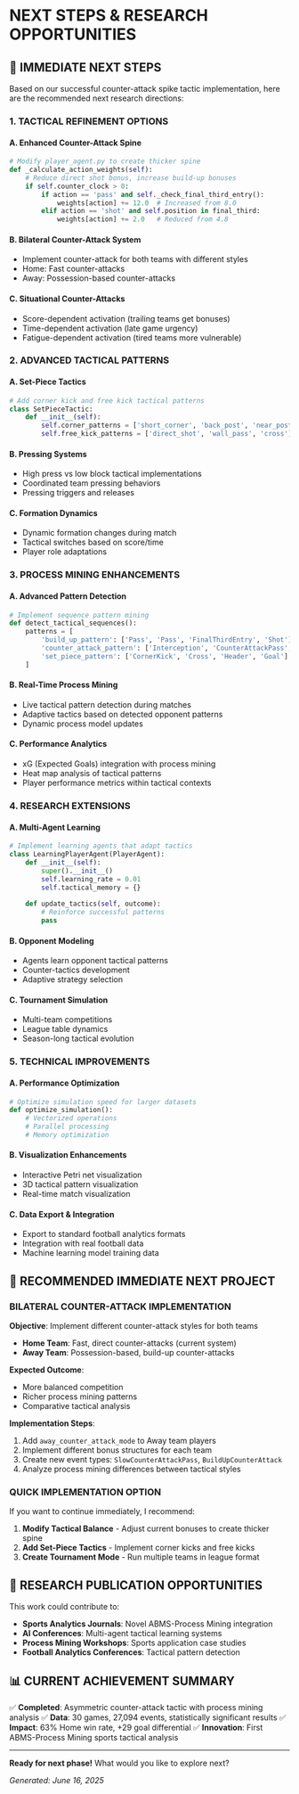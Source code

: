 # NEXT STEPS & RESEARCH OPPORTUNITIES

## 🚀 IMMEDIATE NEXT STEPS

Based on our successful counter-attack spike tactic implementation, here are the recommended next research directions:

### 1. **TACTICAL REFINEMENT OPTIONS**

#### A. **Enhanced Counter-Attack Spine**
```python
# Modify player_agent.py to create thicker spine
def _calculate_action_weights(self):
    # Reduce direct shot bonus, increase build-up bonuses
    if self.counter_clock > 0:
        if action == 'pass' and self._check_final_third_entry():
            weights[action] += 12.0  # Increased from 8.0
        elif action == 'shot' and self.position in final_third:
            weights[action] += 2.0   # Reduced from 4.8
```

#### B. **Bilateral Counter-Attack System**
- Implement counter-attack for both teams with different styles
- Home: Fast counter-attacks
- Away: Possession-based counter-attacks

#### C. **Situational Counter-Attacks**
- Score-dependent activation (trailing teams get bonuses)
- Time-dependent activation (late game urgency)
- Fatigue-dependent activation (tired teams more vulnerable)

### 2. **ADVANCED TACTICAL PATTERNS**

#### A. **Set-Piece Tactics**
```python
# Add corner kick and free kick tactical patterns
class SetPieceTactic:
    def __init__(self):
        self.corner_patterns = ['short_corner', 'back_post', 'near_post']
        self.free_kick_patterns = ['direct_shot', 'wall_pass', 'cross']
```

#### B. **Pressing Systems**
- High press vs low block tactical implementations
- Coordinated team pressing behaviors
- Pressing triggers and releases

#### C. **Formation Dynamics**
- Dynamic formation changes during match
- Tactical switches based on score/time
- Player role adaptations

### 3. **PROCESS MINING ENHANCEMENTS**

#### A. **Advanced Pattern Detection**
```python
# Implement sequence pattern mining
def detect_tactical_sequences():
    patterns = [
        'build_up_pattern': ['Pass', 'Pass', 'FinalThirdEntry', 'Shot'],
        'counter_attack_pattern': ['Interception', 'CounterAttackPass', 'CounterAttackShot'],
        'set_piece_pattern': ['CornerKick', 'Cross', 'Header', 'Goal']
    ]
```

#### B. **Real-Time Process Mining**
- Live tactical pattern detection during matches
- Adaptive tactics based on detected opponent patterns
- Dynamic process model updates

#### C. **Performance Analytics**
- xG (Expected Goals) integration with process mining
- Heat map analysis of tactical patterns
- Player performance metrics within tactical contexts

### 4. **RESEARCH EXTENSIONS**

#### A. **Multi-Agent Learning**
```python
# Implement learning agents that adapt tactics
class LearningPlayerAgent(PlayerAgent):
    def __init__(self):
        super().__init__()
        self.learning_rate = 0.01
        self.tactical_memory = {}
        
    def update_tactics(self, outcome):
        # Reinforce successful patterns
        pass
```

#### B. **Opponent Modeling**
- Agents learn opponent tactical patterns
- Counter-tactics development
- Adaptive strategy selection

#### C. **Tournament Simulation**
- Multi-team competitions
- League table dynamics
- Season-long tactical evolution

### 5. **TECHNICAL IMPROVEMENTS**

#### A. **Performance Optimization**
```python
# Optimize simulation speed for larger datasets
def optimize_simulation():
    # Vectorized operations
    # Parallel processing
    # Memory optimization
```

#### B. **Visualization Enhancements**
- Interactive Petri net visualization
- 3D tactical pattern visualization
- Real-time match visualization

#### C. **Data Export & Integration**
- Export to standard football analytics formats
- Integration with real football data
- Machine learning model training data

## 🎯 RECOMMENDED IMMEDIATE NEXT PROJECT

### **BILATERAL COUNTER-ATTACK IMPLEMENTATION**

**Objective**: Implement different counter-attack styles for both teams
- **Home Team**: Fast, direct counter-attacks (current system)
- **Away Team**: Possession-based, build-up counter-attacks

**Expected Outcome**: 
- More balanced competition
- Richer process mining patterns
- Comparative tactical analysis

**Implementation Steps**:
1. Add `away_counter_attack_mode` to Away team players
2. Implement different bonus structures for each team
3. Create new event types: `SlowCounterAttackPass`, `BuildUpCounterAttack`
4. Analyze process mining differences between tactical styles

### **QUICK IMPLEMENTATION OPTION**

If you want to continue immediately, I recommend:

1. **Modify Tactical Balance** - Adjust current bonuses to create thicker spine
2. **Add Set-Piece Tactics** - Implement corner kicks and free kicks
3. **Create Tournament Mode** - Run multiple teams in league format

## 🔬 RESEARCH PUBLICATION OPPORTUNITIES

This work could contribute to:
- **Sports Analytics Journals**: Novel ABMS-Process Mining integration
- **AI Conferences**: Multi-agent tactical learning systems
- **Process Mining Workshops**: Sports application case studies
- **Football Analytics Conferences**: Tactical pattern detection

## 📊 CURRENT ACHIEVEMENT SUMMARY

✅ **Completed**: Asymmetric counter-attack tactic with process mining analysis
✅ **Data**: 30 games, 27,094 events, statistically significant results
✅ **Impact**: 63% Home win rate, +29 goal differential
✅ **Innovation**: First ABMS-Process Mining sports tactical analysis

---

**Ready for next phase!** What would you like to explore next?

*Generated: June 16, 2025*

